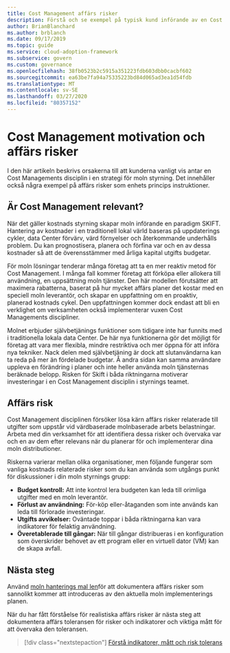 ```yaml
---
title: Cost Management affärs risker
description: Förstå och se exempel på typisk kund införande av en Cost Management disciplin i en strategi för moln styrning. 
author: BrianBlanchard
ms.author: brblanch
ms.date: 09/17/2019
ms.topic: guide
ms.service: cloud-adoption-framework
ms.subservice: govern
ms.custom: governance
ms.openlocfilehash: 38fb0523b2c5915a351223fdb603dbb0cacbf602
ms.sourcegitcommit: ea63be7fa94a75335223bd84d065ad3ea1d54fdb
ms.translationtype: MT
ms.contentlocale: sv-SE
ms.lasthandoff: 03/27/2020
ms.locfileid: "80357152"
---
```

<!-- cSpell:ignore prepurchases -->

# <a name="cost-management-motivations-and-business-risks"></a>Cost Management motivation och affärs risker

I den här artikeln beskrivs orsakerna till att kunderna vanligt vis antar en Cost Managements disciplin i en strategi för moln styrning. Det innehåller också några exempel på affärs risker som enhets princips instruktioner.

<!-- markdownlint-disable MD026 -->

## <a name="is-cost-management-relevant"></a>Är Cost Management relevant?

När det gäller kostnads styrning skapar moln införande en paradigm SKIFT. Hantering av kostnader i en traditionell lokal värld baseras på uppdaterings cykler, data Center förvärv, värd förnyelser och återkommande underhålls problem. Du kan prognostisera, planera och förfina var och en av dessa kostnader så att de överensstämmer med årliga kapital utgifts budgetar.

För moln lösningar tenderar många företag att ta en mer reaktiv metod för Cost Management. I många fall kommer företag att förköpa eller allokera till användning, en uppsättning moln tjänster. Den här modellen förutsätter att maximera rabatterna, baserat på hur mycket affärs planer det kostar med en speciell moln leverantör, och skapar en uppfattning om en proaktiv, planerad kostnads cykel. Den uppfattningen kommer dock endast att bli en verklighet om verksamheten också implementerar vuxen Cost Managements discipliner.

Molnet erbjuder självbetjänings funktioner som tidigare inte har funnits med i traditionella lokala data Center. De här nya funktionerna gör det möjligt för företag att vara mer flexibla, mindre restriktiva och mer öppna för att införa nya tekniker. Nack delen med självbetjäning är dock att slutanvändarna kan ta reda på mer än fördelade budgetar. Å andra sidan kan samma användare uppleva en förändring i planer och inte heller använda moln tjänsternas beräknade belopp. Risken för Skift i båda riktningarna motiverar investeringar i en Cost Management disciplin i styrnings teamet.

## <a name="business-risk"></a>Affärs risk

Cost Management disciplinen försöker lösa kärn affärs risker relaterade till utgifter som uppstår vid värdbaserade molnbaserade arbets belastningar. Arbeta med din verksamhet för att identifiera dessa risker och övervaka var och en av dem efter relevans när du planerar för och implementerar dina moln distributioner.

Riskerna varierar mellan olika organisationer, men följande fungerar som vanliga kostnads relaterade risker som du kan använda som utgångs punkt för diskussioner i din moln styrnings grupp:

- **Budget kontroll:** Att inte kontrol lera budgeten kan leda till orimliga utgifter med en moln leverantör.
- **Förlust av användning:** För-köp eller-åtaganden som inte används kan leda till förlorade investeringar.
- **Utgifts avvikelser:** Oväntade toppar i båda riktningarna kan vara indikatorer för felaktig användning.
- **Överetablerade till gångar:** När till gångar distribueras i en konfiguration som överskrider behovet av ett program eller en virtuell dator (VM) kan de skapa avfall.

## <a name="next-steps"></a>Nästa steg

Använd [moln hanterings mal len](./template.md)för att dokumentera affärs risker som sannolikt kommer att introduceras av den aktuella moln implementerings planen.

När du har fått förståelse för realistiska affärs risker är nästa steg att dokumentera affärs toleransen för risker och indikatorer och viktiga mått för att övervaka den toleransen.

> [!div class="nextstepaction"]
> [Förstå indikatorer, mått och risk tolerans](./metrics-tolerance.md)
